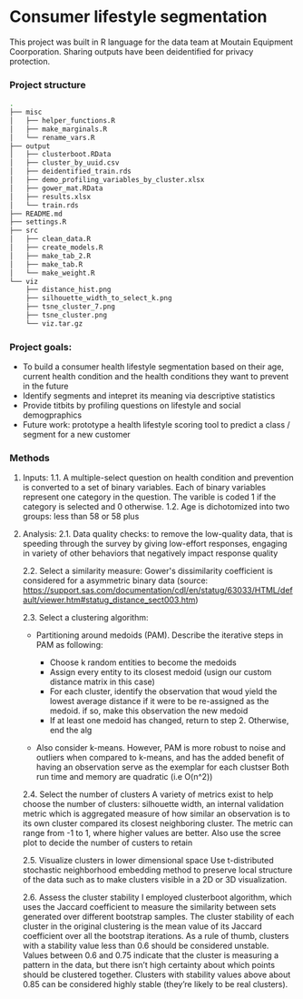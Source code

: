 # Consumer lifestyle segmentation

This project was built in R language for the data team at Moutain Equipment Coorporation. Sharing outputs have been deidentified for privacy protection. 

### Project structure

```bash
.
├── misc
│   ├── helper_functions.R
│   ├── make_marginals.R
│   └── rename_vars.R
├── output
│   ├── clusterboot.RData
│   ├── cluster_by_uuid.csv
│   ├── deidentified_train.rds
│   ├── demo_profiling_variables_by_cluster.xlsx
│   ├── gower_mat.RData
│   ├── results.xlsx
│   └── train.rds
├── README.md
├── settings.R
├── src
│   ├── clean_data.R
│   ├── create_models.R
│   ├── make_tab_2.R
│   ├── make_tab.R
│   └── make_weight.R
└── viz
    ├── distance_hist.png
    ├── silhouette_width_to_select_k.png
    ├── tsne_cluster_7.png
    ├── tsne_cluster.png
    └── viz.tar.gz
```


### Project goals: 
- To build a consumer health lifestyle segmentation based on their age, current health condition and the health conditions they want to prevent in the future
- Identify segments and intepret its meaning via descriptive statistics
- Provide titbits by profiling questions on lifestyle and social demogpraphics
- Future work: prototype a health lifestyle scoring tool to predict a class / segment for a new customer

### Methods
1. Inputs:
   1.1. A multiple-select question on health condition and prevention is converted to a set of binary variables. Each of binary variables represent one category in the question. The varible is coded 1 if the category is selected and 0 otherwise. 
   1.2. Age is dichotomized into two groups: less than 58 or 58 plus 

2. Analysis:
   2.1. Data quality checks: to remove the low-quality data, that is speeding through the survey by giving low-effort responses, engaging in variety of other behaviors that negatively impact response quality

   2.2. Select a similarity measure: Gower's dissimilarity coefficient is considered for a asymmetric binary data (source: https://support.sas.com/documentation/cdl/en/statug/63033/HTML/default/viewer.htm#statug_distance_sect003.htm)
  
   2.3. Select a clustering algorithm: 
     * Partitioning around medoids (PAM). Describe the iterative steps in PAM as following:
       + Choose k random entities to become the medoids
       + Assign every entity to its closest medoid (usign our custom distance matrix in this case)
       + For each cluster, identify the observation that woud yield the lowest average distance if it were to be re-assigned as the medoid. if so, make this observation the new medoid
       + If at least one medoid has changed, return to step 2. Otherwise, end the alg

     * Also consider k-means. However, PAM is more robust to noise and outliers when compared to k-means, and has the added benefit of having an observation serve as the exemplar for each clustser
      Both run time and memory are quadratic (i.e O(n^2))
      
   2.4. Select the number of clusters
    A variety of metrics exist to help choose the number of clusters: silhouette width, an internal validation metric which is aggregated measure of how similar an observation is to its own cluster compared its closest neighboring cluster. The metric can range from -1 to 1, where higher values are better. 
    Also use the scree plot to decide the number of custers to retain
  
   2.5. Visualize clusters in lower dimensional space
   Use t-distributed stochastic neighborhood embedding method to preserve local structure of the data such as to make clusters visible in a 2D or 3D visualization. 

   2.6. Assess the cluster stability 
   I employed clusterboot algorithm, which uses the Jaccard coefficient to measure the similarity between sets generated over different bootstrap samples. The cluster stability of each cluster in the original clustering is the mean value of its Jaccard coefficient over all the bootstrap iterations. As a rule of thumb, clusters with a stability value less than 0.6 should be considered unstable. Values between 0.6 and 0.75 indicate that the cluster is measuring a pattern in the data, but there isn’t high certainty about which points should be clustered together. Clusters with stability values above about 0.85 can be considered highly stable (they’re likely to be real clusters).